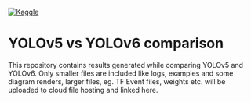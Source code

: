 [![Kaggle](https://kaggle.com/static/images/open-in-kaggle.svg)](https://www.kaggle.com/jacklouis777/yolov5-vs-yolov6-comparison)
# YOLOv5 vs YOLOv6 comparison

This repository contains results generated while comparing YOLOv5 and YOLOv6. Only smaller files are included like logs, examples and some diagram renders, larger files, eg. TF Event files, weights etc. will be uploaded to cloud file hosting and linked here.
